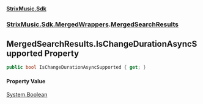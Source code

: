 #### [StrixMusic.Sdk](./index.md 'index')
### [StrixMusic.Sdk.MergedWrappers](./StrixMusic-Sdk-MergedWrappers.md 'StrixMusic.Sdk.MergedWrappers').[MergedSearchResults](./StrixMusic-Sdk-MergedWrappers-MergedSearchResults.md 'StrixMusic.Sdk.MergedWrappers.MergedSearchResults')
## MergedSearchResults.IsChangeDurationAsyncSupported Property
```csharp
public bool IsChangeDurationAsyncSupported { get; }
```
#### Property Value
[System.Boolean](https://docs.microsoft.com/en-us/dotnet/api/System.Boolean 'System.Boolean')  
